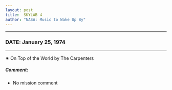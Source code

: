 ```yaml
---
layout: post
title:  SKYLAB 4
author: "NASA: Music to Wake Up By"
---
```


----
### DATE: January 25, 1974
----
✷ On Top of the World by The Carpenters

##### Comment:
* No mission comment
